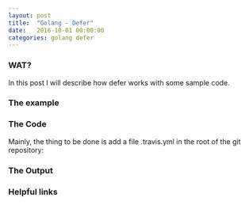 ```yaml
---
layout: post
title:  "Golang - Defer"
date:   2016-10-01 00:00:00
categories: golang defer
---
```


### WAT?

In this post I will describe how defer works with some sample code.


### The example



### The Code

Mainly, the thing to be done is add a file .travis.yml in the root of the git repository:

### The Output

### Helpful links
